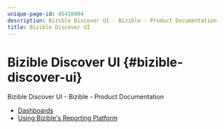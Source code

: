 ```yaml
---
unique-page-id: 45416904
description: Bizible Discover UI - Bizible - Product Documentation
title: Bizible Discover UI
---
```


# Bizible Discover UI {#bizible-discover-ui}

Bizible Discover UI - Bizible - Product Documentation

* [Dashboards](bizible-discover-ui/dashboards.md)
* [Using Bizible's Reporting Platform](bizible-discover-ui/using-bizibles-reporting-platform.md)

